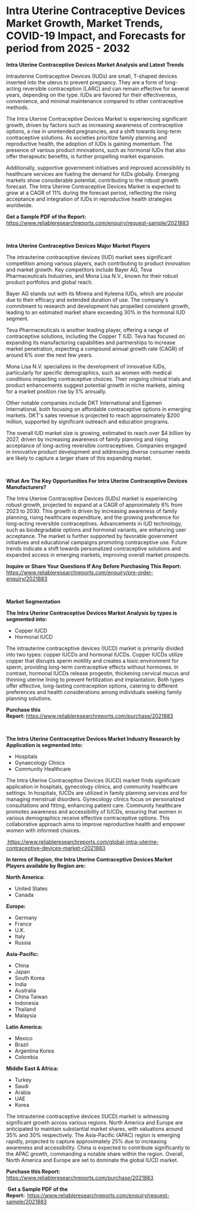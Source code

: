 <p><h1>Intra Uterine Contraceptive Devices Market Growth, Market Trends, COVID-19 Impact, and Forecasts for period from 2025 - 2032</h1></p><p><strong>Intra Uterine Contraceptive Devices Market Analysis and Latest Trends</strong></p>
<p><p>Intrauterine Contraceptive Devices (IUDs) are small, T-shaped devices inserted into the uterus to prevent pregnancy. They are a form of long-acting reversible contraception (LARC) and can remain effective for several years, depending on the type. IUDs are favored for their effectiveness, convenience, and minimal maintenance compared to other contraceptive methods.</p><p>The Intra Uterine Contraceptive Devices Market is experiencing significant growth, driven by factors such as increasing awareness of contraceptive options, a rise in unintended pregnancies, and a shift towards long-term contraceptive solutions. As societies prioritize family planning and reproductive health, the adoption of IUDs is gaining momentum. The presence of various product innovations, such as hormonal IUDs that also offer therapeutic benefits, is further propelling market expansion.</p><p>Additionally, supportive government initiatives and improved accessibility to healthcare services are fueling the demand for IUDs globally. Emerging markets show considerable potential, contributing to the robust growth forecast. The Intra Uterine Contraceptive Devices Market is expected to grow at a CAGR of 11% during the forecast period, reflecting the rising acceptance and integration of IUDs in reproductive health strategies worldwide.</p></p>
<p><strong>Get a Sample PDF of the Report:&nbsp;</strong> <a href="https://www.reliableresearchreports.com/enquiry/request-sample/2021883?utm_campaign=1558&utm_medium=2&utm_source=Github&utm_content=ia&utm_term=13042025&utm_id=intra-uterine-contraceptive-devices">https://www.reliableresearchreports.com/enquiry/request-sample/2021883</a></p>
<p>&nbsp;</p>
<p><strong>Intra Uterine Contraceptive Devices Major Market Players</strong></p>
<p><p>The intrauterine contraceptive devices (IUD) market sees significant competition among various players, each contributing to product innovation and market growth. Key competitors include Bayer AG, Teva Pharmaceuticals Industries, and Mona Lisa N.V., known for their robust product portfolios and global reach.</p><p>Bayer AG stands out with its Mirena and Kyleena IUDs, which are popular due to their efficacy and extended duration of use. The company's commitment to research and development has propelled consistent growth, leading to an estimated market share exceeding 30% in the hormonal IUD segment.</p><p>Teva Pharmaceuticals is another leading player, offering a range of contraceptive solutions, including the Copper T IUD. Teva has focused on expanding its manufacturing capabilities and partnerships to increase market penetration, expecting a compound annual growth rate (CAGR) of around 6% over the next few years.</p><p>Mona Lisa N.V. specializes in the development of innovative IUDs, particularly for specific demographics, such as women with medical conditions impacting contraceptive choices. Their ongoing clinical trials and product enhancements suggest potential growth in niche markets, aiming for a market position rise by 5% annually.</p><p>Other notable companies include DKT International and Egemen International, both focusing on affordable contraceptive options in emerging markets. DKT's sales revenue is projected to reach approximately $200 million, supported by significant outreach and education programs.</p><p>The overall IUD market size is growing, estimated to reach over $4 billion by 2027, driven by increasing awareness of family planning and rising acceptance of long-acting reversible contraceptives. Companies engaged in innovative product development and addressing diverse consumer needs are likely to capture a larger share of this expanding market.</p></p>
<p>&nbsp;</p>
<p><strong>What Are The Key Opportunities For Intra Uterine Contraceptive Devices Manufacturers?</strong></p>
<p><p>The Intra Uterine Contraceptive Devices (IUDs) market is experiencing robust growth, projected to expand at a CAGR of approximately 6% from 2023 to 2030. This growth is driven by increasing awareness of family planning, rising healthcare expenditure, and the growing preference for long-acting reversible contraceptives. Advancements in IUD technology, such as biodegradable options and hormonal variants, are enhancing user acceptance. The market is further supported by favorable government initiatives and educational campaigns promoting contraceptive use. Future trends indicate a shift towards personalized contraceptive solutions and expanded access in emerging markets, improving overall market prospects.</p></p>
<p><strong>Inquire or Share Your Questions If Any Before Purchasing This Report:</strong> <a href="https://www.reliableresearchreports.com/enquiry/pre-order-enquiry/2021883?utm_campaign=1558&utm_medium=2&utm_source=Github&utm_content=ia&utm_term=13042025&utm_id=intra-uterine-contraceptive-devices">https://www.reliableresearchreports.com/enquiry/pre-order-enquiry/2021883</a></p>
<p>&nbsp;</p>
<p><strong>Market Segmentation</strong></p>
<p><strong>The Intra Uterine Contraceptive Devices Market Analysis by types is segmented into:</strong></p>
<p><ul><li>Copper IUCD</li><li>Hormonal IUCD</li></ul></p>
<p><p>The intrauterine contraceptive devices (IUCD) market is primarily divided into two types: copper IUCDs and hormonal IUCDs. Copper IUCDs utilize copper that disrupts sperm motility and creates a toxic environment for sperm, providing long-term contraceptive effects without hormones. In contrast, hormonal IUCDs release progestin, thickening cervical mucus and thinning uterine lining to prevent fertilization and implantation. Both types offer effective, long-lasting contraception options, catering to different preferences and health considerations among individuals seeking family planning solutions.</p></p>
<p><strong>Purchase this Report:&nbsp;</strong><a href="https://www.reliableresearchreports.com/purchase/2021883?utm_campaign=1558&utm_medium=2&utm_source=Github&utm_content=ia&utm_term=13042025&utm_id=intra-uterine-contraceptive-devices">https://www.reliableresearchreports.com/purchase/2021883</a></p>
<p>&nbsp;</p>
<p><strong>The Intra Uterine Contraceptive Devices Market Industry Research by Application is segmented into:</strong></p>
<p><ul><li>Hospitals</li><li>Gynaecology Clinics</li><li>Community Healthcare</li></ul></p>
<p><p>The Intra Uterine Contraceptive Devices (IUCD) market finds significant application in hospitals, gynecology clinics, and community healthcare settings. In hospitals, IUCDs are utilized in family planning services and for managing menstrual disorders. Gynecology clinics focus on personalized consultations and fitting, enhancing patient care. Community healthcare promotes awareness and accessibility of IUCDs, ensuring that women in various demographics receive effective contraceptive options. This collaborative approach aims to improve reproductive health and empower women with informed choices.</p></p>
<p><a href="https://www.reliableresearchreports.com/global-intra-uterine-contraceptive-devices-market-r2021883?utm_campaign=1558&utm_medium=2&utm_source=Github&utm_content=ia&utm_term=13042025&utm_id=intra-uterine-contraceptive-devices">&nbsp;https://www.reliableresearchreports.com/global-intra-uterine-contraceptive-devices-market-r2021883</a></p>
<p><strong>In terms of Region, the Intra Uterine Contraceptive Devices Market Players available by Region are:</strong></p>
<p>
    <p> <strong> North America: </strong>
        <ul>
            <li>United States</li>
            <li>Canada</li>
        </ul>
        </p> 
    <p> <strong> Europe: </strong>
        <ul>
            <li>Germany</li>
            <li>France</li>
            <li>U.K.</li>
            <li>Italy</li>
            <li>Russia</li>
        </ul>
        </p> 
    <p> <strong> Asia-Pacific: </strong>
        <ul>
            <li>China</li>
            <li>Japan</li>
            <li>South Korea</li>
            <li>India</li>
            <li>Australia</li>
            <li>China Taiwan</li>
            <li>Indonesia</li>
            <li>Thailand</li>
            <li>Malaysia</li>
        </ul>
        </p> 
    <p> <strong> Latin America: </strong>
        <ul>
            <li>Mexico</li>
            <li>Brazil</li>
            <li>Argentina Korea</li>
            <li>Colombia</li>
        </ul>
        </p> 
    <p> <strong> Middle East & Africa: </strong>
        <ul>
            <li>Turkey</li>
            <li>Saudi</li>
            <li>Arabia</li>
            <li>UAE</li>
            <li>Korea</li>
        </ul>
    </p>
    </p>
<p><p>The intrauterine contraceptive devices (IUCD) market is witnessing significant growth across various regions. North America and Europe are anticipated to maintain substantial market shares, with valuations around 35% and 30% respectively. The Asia-Pacific (APAC) region is emerging rapidly, projected to capture approximately 25% due to increasing awareness and accessibility. China is expected to contribute significantly to the APAC growth, commanding a notable share within the region. Overall, North America and Europe are set to dominate the global IUCD market.</p></p>
<p><strong>Purchase this Report: </strong><a href="https://www.reliableresearchreports.com/purchase/2021883?utm_campaign=1558&utm_medium=2&utm_source=Github&utm_content=ia&utm_term=13042025&utm_id=intra-uterine-contraceptive-devices">https://www.reliableresearchreports.com/purchase/2021883</a></p>
<p>&nbsp;<strong>Get a Sample PDF of the Report:&nbsp;&nbsp;</strong><a href="https://www.reliableresearchreports.com/enquiry/request-sample/2021883?utm_campaign=1558&utm_medium=2&utm_source=Github&utm_content=ia&utm_term=13042025&utm_id=intra-uterine-contraceptive-devices">https://www.reliableresearchreports.com/enquiry/request-sample/2021883</a></p>
<p><strong></strong></p>
<p><p></p><p></p><p></p></p>